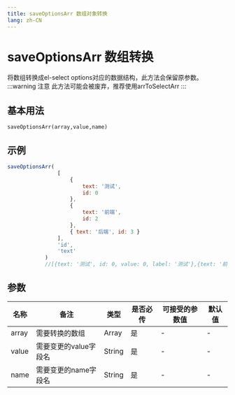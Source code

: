 ```yaml
---
title: saveOptionsArr 数组对象转换
lang: zh-CN
---
```

# saveOptionsArr 数组转换 


 将数组转换成el-select options对应的数据结构，此方法会保留原参数。
:::warning 注意
此方法可能会被废弃，推荐使用arrToSelectArr
:::
## 基本用法
`
saveOptionsArr(array,value,name)
`

## 示例
```Javascript
saveOptionsArr(
                [
                    {
                        text: '测试',
                        id: 0
                    },
                    {
                        text: '前端',
                        id: 2
                    },
                    { text: '后端', id: 3 }
                ],
                'id',
                'text'
            )
            //[{text: '测试', id: 0, value: 0, label: '测试'},{text: '前端', id: 2, value: 2, label: '前端'},{text: '后端', id: 3, value: 3, label: '后端'} ]

```
## 参数


| 名称  | 备注 | 类型 | 是否必传| 可接受的参数值 | 默认值 |
|  ---  | ----| ---- | -------|------------- | ------- |
| array | 需要转换的数组|Array| 是  |-  | -|
| value |需要变更的value字段名 | String|是| -|-|
| name  |需要变更的name字段名|String|是| -|-|